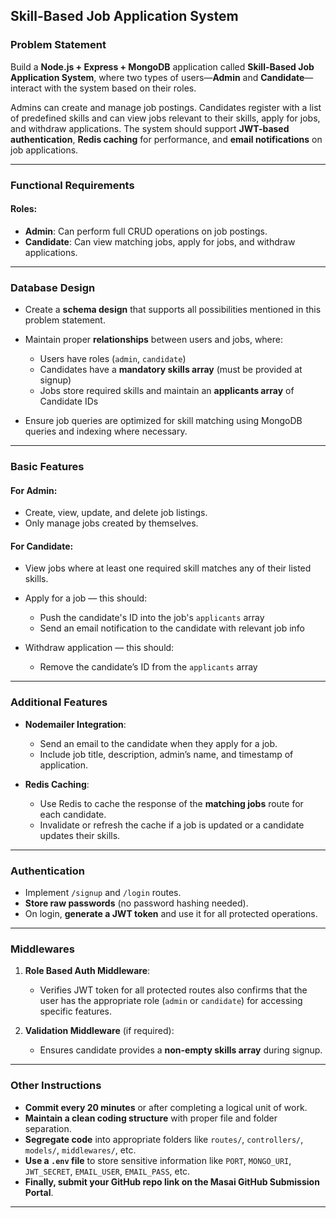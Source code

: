 ## Skill-Based Job Application System

### Problem Statement

Build a **Node.js + Express + MongoDB** application called **Skill-Based Job Application System**, where two types of users—**Admin** and **Candidate**—interact with the system based on their roles.

Admins can create and manage job postings. Candidates register with a list of predefined skills and can view jobs relevant to their skills, apply for jobs, and withdraw applications. The system should support **JWT-based authentication**, **Redis caching** for performance, and **email notifications** on job applications.

---

### Functional Requirements

#### Roles:

- **Admin**: Can perform full CRUD operations on job postings.
- **Candidate**: Can view matching jobs, apply for jobs, and withdraw applications.

---

### Database Design

- Create a **schema design** that supports all possibilities mentioned in this problem statement.
- Maintain proper **relationships** between users and jobs, where:

  - Users have roles (`admin`, `candidate`)
  - Candidates have a **mandatory skills array** (must be provided at signup)
  - Jobs store required skills and maintain an **applicants array** of Candidate IDs

- Ensure job queries are optimized for skill matching using MongoDB queries and indexing where necessary.

---

### Basic Features

#### For **Admin**:

- Create, view, update, and delete job listings.
- Only manage jobs created by themselves.

#### For **Candidate**:

- View jobs where at least one required skill matches any of their listed skills.
- Apply for a job — this should:

  - Push the candidate's ID into the job's `applicants` array
  - Send an email notification to the candidate with relevant job info

- Withdraw application — this should:

  - Remove the candidate’s ID from the `applicants` array

---

### Additional Features

- **Nodemailer Integration**:

  - Send an email to the candidate when they apply for a job.
  - Include job title, description, admin’s name, and timestamp of application.

- **Redis Caching**:

  - Use Redis to cache the response of the **matching jobs** route for each candidate.
  - Invalidate or refresh the cache if a job is updated or a candidate updates their skills.

---

### Authentication

- Implement `/signup` and `/login` routes.
- **Store raw passwords** (no password hashing needed).
- On login, **generate a JWT token** and use it for all protected operations.

---

### Middlewares

1. **Role Based Auth Middleware**:

   - Verifies JWT token for all protected routes also confirms that the user has the appropriate role (`admin` or `candidate`) for accessing specific features.

2. **Validation Middleware** (if required):

   - Ensures candidate provides a **non-empty skills array** during signup.

---

### **Other Instructions**

- **Commit every 20 minutes** or after completing a logical unit of work.
- **Maintain a clean coding structure** with proper file and folder separation.
- **Segregate code** into appropriate folders like `routes/`, `controllers/`, `models/`, `middlewares/`, etc.
- **Use a `.env` file** to store sensitive information like `PORT`, `MONGO_URI`, `JWT_SECRET`, `EMAIL_USER`, `EMAIL_PASS`, etc.
- **Finally, submit your GitHub repo link on the Masai GitHub Submission Portal**.

---
